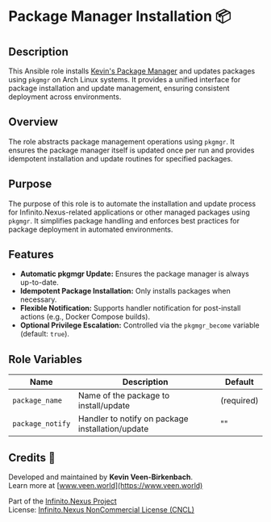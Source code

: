 # Package Manager Installation 📦

## Description

This Ansible role installs [Kevin's Package Manager](https://github.com/kevinveenbirkenbach/package-manager) and updates packages using `pkgmgr` on Arch Linux systems. It provides a unified interface for package installation and update management, ensuring consistent deployment across environments.

## Overview

The role abstracts package management operations using `pkgmgr`. It ensures the package manager itself is updated once per run and provides idempotent installation and update routines for specified packages.

## Purpose

The purpose of this role is to automate the installation and update process for Infinito.Nexus-related applications or other managed packages using `pkgmgr`. It simplifies package handling and enforces best practices for package deployment in automated environments.

## Features

- **Automatic pkgmgr Update:** Ensures the package manager is always up-to-date.
- **Idempotent Package Installation:** Only installs packages when necessary.
- **Flexible Notification:** Supports handler notification for post-install actions (e.g., Docker Compose builds).
- **Optional Privilege Escalation:** Controlled via the `pkgmgr_become` variable (default: `true`).

## Role Variables

| Name            | Description                                                     | Default |
|-----------------|-----------------------------------------------------------------|---------|
| `package_name`   | Name of the package to install/update                          | (required) |
| `package_notify` | Handler to notify on package installation/update              | "" |

## Credits 📝

Developed and maintained by **Kevin Veen-Birkenbach**.  
Learn more at [www.veen.world](https://www.veen.world)

Part of the [Infinito.Nexus Project](https://s.infinito.nexus/code)  
License: [Infinito.Nexus NonCommercial License (CNCL)](https://s.infinito.nexus/license)